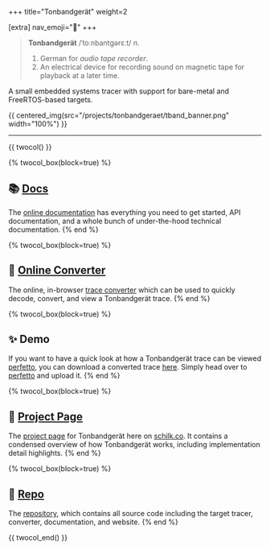 +++
title="Tonbandgerät"
weight=2

[extra]
nav_emoji="📼"
+++

> **Tonbandgerät** /ˈtoːnbantɡərɛːt/ _n_.
>
> 1) German for _audio tape recorder_.
> 2) An electrical device for recording sound on magnetic tape for playback at a later time.

A small embedded systems tracer with support for bare-metal and FreeRTOS-based targets.

{{ centered_img(src="/projects/tonbandgeraet/tband_banner.png" width="100%") }}

---

{{ twocol() }}

{% twocol_box(block=true) %}
## 📚 [Docs](https://schilk.co/Tonbandgeraet/docs/index.html)
The [online documentation](https://schilk.co/Tonbandgeraet/docs/index.html) has everything you need to
get started, API documentation, and a whole bunch of under-the-hood technical documentation.
{% end %}


{% twocol_box(block=true) %}
## 📼 [Online Converter](https://schilk.co/Tonbandgeraet/)
The online, in-browser [trace converter](https://schilk.co/Tonbandgeraet/) which can be used to
quickly decode, convert, and view a Tonbandgerät trace.
{% end %}

{% twocol_box(block=true) %}
## ✨ Demo
If you want to have a quick look at how a Tonbandgerät trace can be viewed [perfetto](https://perfetto.dev), you can download
a converted trace [here](/projects/tonbandgeraet/trace.proto). Simply head over to [perfetto](https://perfetto.dev) and upload
it.
{% end %}

{% twocol_box(block=true) %}
## 📃 [Project Page](/projects/tonbandgeraet)
The [project page](/projects/tonbandgeraet) for Tonbandgerät here on [schilk.co](schilk.co). It contains a condensed overview of how Tonbandgerät works,
including implementation detail highlights.
{% end %}

{% twocol_box(block=true) %}
## 📁 [Repo](https://github.com/schilkp/Tonbandgeraet)
The [repository](https://github.com/schilkp/Tonbandgeraet), which contains all source code including the target tracer, converter, documentation, and website.
{% end %}

{{ twocol_end() }}
